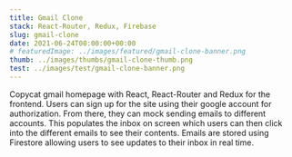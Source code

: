 ```yaml
---
title: Gmail Clone
stack: React-Router, Redux, Firebase
slug: gmail-clone
date: 2021-06-24T00:00:00+00:00
# featuredImage: ../images/featured/gmail-clone-banner.png
thumb: ../images/thumbs/gmail-clone-thumb.png
test: ../images/test/gmail-clone-banner.png
---
```


Copycat gmail homepage with React, React-Router and Redux for the frontend. Users can sign up for the site using their google account for authorization. From there, they can mock sending emails to different accounts. This populates the inbox on screen which users can then click into the different emails to see their contents. Emails are stored using Firestore allowing users to see updates to their inbox in real time.
